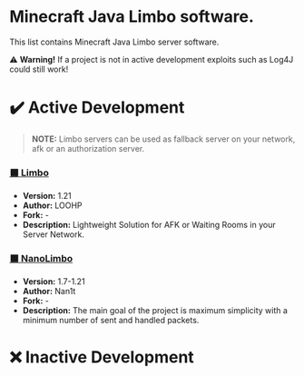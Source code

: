 # Minecraft Java Limbo software.
This list contains Minecraft Java Limbo server software.

⚠️ **Warning!** If a project is not in active development exploits such as Log4J could still work!

# ✔️ Active Development

> **NOTE:** Limbo servers can be used as fallback server on your network, afk or an authorization server.

### [⬛ Limbo](https://github.com/LOOHP/Limbo)
- **Version:** 1.21
- **Author:** LOOHP
- **Fork:** -
- **Description:** Lightweight Solution for AFK or Waiting Rooms in your Server Network.

### [⬛ NanoLimbo](https://github.com/Nan1t/NanoLimbo)
- **Version:** 1.7-1.21
- **Author:** Nan1t
- **Fork:** -
- **Description:** The main goal of the project is maximum simplicity with a minimum number of sent and handled packets.

# ❌ Inactive Development